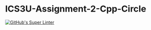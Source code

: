 # ICS3U-Assignment-2-Cpp-Circle

[![GitHub's Super Linter](https://github.com/lily-liu-17/ICS3U-Assignment-2-Cpp-Circle/workflows/GitHub's%20Super%20Linter/badge.svg)](https://github.com/lily-liu-17/ICS3U-Assignment-2-Cpp-Circle/actions)
